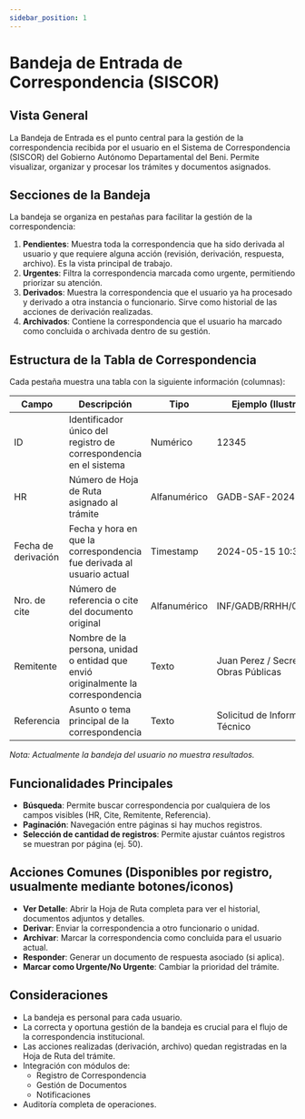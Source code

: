 ```yaml
---
sidebar_position: 1
---
```


# Bandeja de Entrada de Correspondencia (SISCOR)

## Vista General
La Bandeja de Entrada es el punto central para la gestión de la correspondencia recibida por el usuario en el Sistema de Correspondencia (SISCOR) del Gobierno Autónomo Departamental del Beni. Permite visualizar, organizar y procesar los trámites y documentos asignados.

## Secciones de la Bandeja

La bandeja se organiza en pestañas para facilitar la gestión de la correspondencia:

1.  **Pendientes**: Muestra toda la correspondencia que ha sido derivada al usuario y que requiere alguna acción (revisión, derivación, respuesta, archivo). Es la vista principal de trabajo.
2.  **Urgentes**: Filtra la correspondencia marcada como urgente, permitiendo priorizar su atención.
3.  **Derivados**: Muestra la correspondencia que el usuario ya ha procesado y derivado a otra instancia o funcionario. Sirve como historial de las acciones de derivación realizadas.
4.  **Archivados**: Contiene la correspondencia que el usuario ha marcado como concluida o archivada dentro de su gestión.

## Estructura de la Tabla de Correspondencia

Cada pestaña muestra una tabla con la siguiente información (columnas):

| Campo | Descripción | Tipo | Ejemplo (Ilustrativo) |
|-------|-------------|------|---------|
| ID | Identificador único del registro de correspondencia en el sistema | Numérico | 12345 |
| HR | Número de Hoja de Ruta asignado al trámite | Alfanumérico | GADB-SAF-2024-00150 |
| Fecha de derivación | Fecha y hora en que la correspondencia fue derivada al usuario actual | Timestamp | 2024-05-15 10:30:00 |
| Nro. de cite | Número de referencia o cite del documento original | Alfanumérico | INF/GADB/RRHH/050/2024 |
| Remitente | Nombre de la persona, unidad o entidad que envió originalmente la correspondencia | Texto | Juan Perez / Secretaría de Obras Públicas |
| Referencia | Asunto o tema principal de la correspondencia | Texto | Solicitud de Informe Técnico |

*Nota: Actualmente la bandeja del usuario no muestra resultados.*

## Funcionalidades Principales

- **Búsqueda**: Permite buscar correspondencia por cualquiera de los campos visibles (HR, Cite, Remitente, Referencia).
- **Paginación**: Navegación entre páginas si hay muchos registros.
- **Selección de cantidad de registros**: Permite ajustar cuántos registros se muestran por página (ej. 50).

## Acciones Comunes (Disponibles por registro, usualmente mediante botones/iconos)

- **Ver Detalle**: Abrir la Hoja de Ruta completa para ver el historial, documentos adjuntos y detalles.
- **Derivar**: Enviar la correspondencia a otro funcionario o unidad.
- **Archivar**: Marcar la correspondencia como concluida para el usuario actual.
- **Responder**: Generar un documento de respuesta asociado (si aplica).
- **Marcar como Urgente/No Urgente**: Cambiar la prioridad del trámite.

## Consideraciones
- La bandeja es personal para cada usuario.
- La correcta y oportuna gestión de la bandeja es crucial para el flujo de la correspondencia institucional.
- Las acciones realizadas (derivación, archivo) quedan registradas en la Hoja de Ruta del trámite.
- Integración con módulos de:
  - Registro de Correspondencia
  - Gestión de Documentos
  - Notificaciones
- Auditoría completa de operaciones.